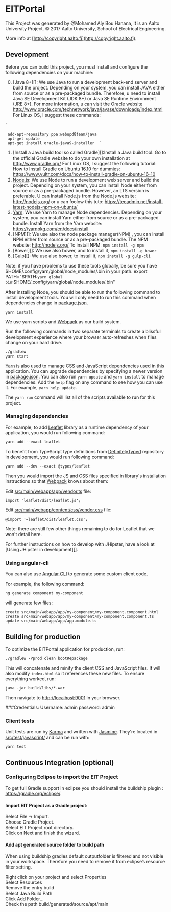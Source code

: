 # EITPortal
This Project was generated by @Mohamed Aly Bou Hanana, It is an Aalto University Project.
© 2017 Aalto University, School of Electrical Engineering.

More info at [http://copyright.aalto.fi](http://copyright.aalto.fi).

## Development

Before you can build this project, you must install and configure the following dependencies on your machine:

0. [Java 8+][]: We use Java to run a development back-end server and build the project.
   Depending on your system, you can install JAVA either from source or as a pre-packaged bundle.
   Therefore, u need to install Java SE Development Kit (JDK 8+) or Java SE Runtime Environment (JRE 8+).
   For more information, u can visit the Oracle website http://www.oracle.com/technetwork/java/javase/downloads/index.html
    For Linux OS, I suggest these commands:

`    

     add-apt-repository ppa:webupd8team/java 
     apt-get update 
     apt-get install oracle-java9-installer  `

1. [Install a Java build tool so called Gradle][]:Install a Java build tool.
    Go to the official Gradle website to do your own installation at http://www.gradle.org/
    For Linux OS, I suggest the following tutorial:
    How to Install Gradle on Ubuntu 16.10 for dummies:
     https://www.vultr.com/docs/how-to-install-gradle-on-ubuntu-16-10
2. [Node.js][]: We use Node to run a development web server and build the project.
   Depending on your system, you can install Node either from source or as a pre-packaged bundle.
   However, an LTS version is preferable.
   U can Install Node.js from the Node.js website: http://nodejs.org/ or u can foolow this tuto:
   https://tecadmin.net/install-latest-nodejs-npm-on-ubuntu/
3. [Yarn][]: We use Yarn to manage Node dependencies.
   Depending on your system, you can install Yarn either from source or as a pre-packaged bundle.
   Install Yarn from the Yarn website: https://yarnpkg.com/en/docs/install
4. [NPM][]: We use also the node package manager(NPM) , you can install NPM either from source or 
   as a pre-packaged bundle. The NPM website: http://nodejs.org/
   To install NPM:
   `npm install -g npm`
5. [Bower][]: We use also bower, and to install it, `npm install -g bower `
6. [Gulp][]: We use also bower, to install it, `npm install -g gulp-cli`

Note: if you have problems to use these tools globally, be sure you have $HOME/.config/yarn/global/node_modules/.bin in your path.
export PATH="$PATH:`yarn global bin`:$HOME/.config/yarn/global/node_modules/.bin"




After installing Node, you should be able to run the following command to install development tools.
You will only need to run this command when dependencies change in [package.json](package.json).

    yarn install

We use yarn scripts and [Webpack][] as our build system.


Run the following commands in two separate terminals to create a blissful development experience where your browser
auto-refreshes when files change on your hard drive.

    ./gradlew
    yarn start

[Yarn][] is also used to manage CSS and JavaScript dependencies used in this application. You can upgrade dependencies by
specifying a newer version in [package.json](package.json). You can also run `yarn update` and `yarn install` to manage dependencies.
Add the `help` flag on any command to see how you can use it. For example, `yarn help update`.

The `yarn run` command will list all of the scripts available to run for this project.




### Managing dependencies

For example, to add [Leaflet][] library as a runtime dependency of your application, you would run following command:

    yarn add --exact leaflet

To benefit from TypeScript type definitions from [DefinitelyTyped][] repository in development, you would run following command:

    yarn add --dev --exact @types/leaflet

Then you would import the JS and CSS files specified in library's installation instructions so that [Webpack][] knows about them:

Edit [src/main/webapp/app/vendor.ts](src/main/webapp/app/vendor.ts) file:
~~~
import 'leaflet/dist/leaflet.js';
~~~

Edit [src/main/webapp/content/css/vendor.css](src/main/webapp/content/css/vendor.css) file:
~~~
@import '~leaflet/dist/leaflet.css';
~~~

Note: there are still few other things remaining to do for Leaflet that we won't detail here.

For further instructions on how to develop with JHipster, have a look at [Using JHipster in development][].

### Using angular-cli

You can also use [Angular CLI][] to generate some custom client code.

For example, the following command:

    ng generate component my-component

will generate few files:

    create src/main/webapp/app/my-component/my-component.component.html
    create src/main/webapp/app/my-component/my-component.component.ts
    update src/main/webapp/app/app.module.ts

## Building for production

To optimize the EITPortal application for production, run:

    ./gradlew -Pprod clean bootRepackage

This will concatenate and minify the client CSS and JavaScript files. It will also modify `index.html` so it references these new files.
To ensure everything worked, run:

    java -jar build/libs/*.war

Then navigate to [http://localhost:9001](http://localhost:9001) in your browser.

###Credentials:
Username: admin
password: admin

### Client tests

Unit tests are run by [Karma][] and written with [Jasmine][]. They're located in [src/test/javascript/](src/test/javascript/) and can be run with:

    yarn test



## Continuous Integration (optional)
### Configuring Eclipse to import the EIT Project
To get full Gradle support in eclipse you should install the buildship plugin : https://gradle.org/eclipse/.
#### Import EIT Project as a Gradle project:
Select File -> Import.<br />
Choose Gradle Project.<br />
Select EIT Project root directory.<br />
Click on Next and finish the wizard.<br />


#### Add apt generated source folder to build path
When using buildship gradles default outputfolder is filtered and not visible in your workspace. 
Therefore you need to remove it from eclipse’s resource filter setting.

Right click on your project and select Properties<br />
Select Resources<br />
Remove the entry build<br />
Select Java Build Path<br />
Click Add Folder...<br />
Check the path build/generated/source/apt/main<br />


[Node.js]: https://nodejs.org/
[Yarn]: https://yarnpkg.org/
[Webpack]: https://webpack.github.io/
[Angular CLI]: https://cli.angular.io/
[BrowserSync]: http://www.browsersync.io/
[Karma]: http://karma-runner.github.io/
[Jasmine]: http://jasmine.github.io/2.0/introduction.html
[Protractor]: https://angular.github.io/protractor/
[Leaflet]: http://leafletjs.com/
[DefinitelyTyped]: http://definitelytyped.org/
